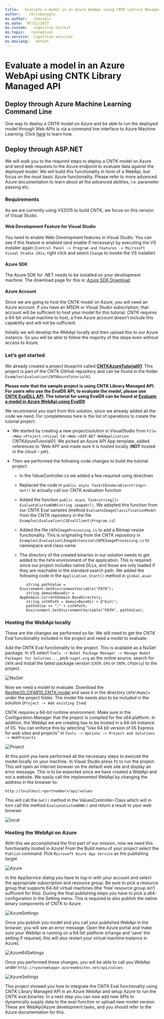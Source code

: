 ```yaml
---
title:   Evaluate a model in an Azure WebApi using CNTK Library Managed API
author:    chrisbasoglu
ms.author:   cbasoglu
ms.date:  07/31/2017
ms.custom:   cognitive-toolkit
ms.topic:   conceptual
ms.service:  Cognitive-services
ms.devlang:   dotnet
---
```


# Evaluate a model in an Azure WebApi using CNTK Library Managed API

## Deploy through Azure Machine Learning Command Line
One way to deploy a CNTK model on Azure and be able to run the deployed model through Web APIs is via a command line interface to Azure Machine Learning.  Click [here](https://docs.microsoft.com/en-us/azure/machine-learning/preview/scenario-image-classification-using-cntk) to learn how.

## Deploy through ASP.NET
We will walk you to the required steps to deploy a CNTK model on Azure and send web requests to the Azure endpoint to 
evaluate data against the deployed model. We will build this functionality in form of a WebApi, but focus on the most 
basic Azure functionality. Please refer to more advanced Azure documentation to learn about all the advanced abilities, i.e. parameter passing etc.

### Requirements

As we are currently using VS2015 to build CNTK, we focus on this version of Visual Studio.

#### Web Development Feature for Visual Studio

You need to enable Web-Development features in Visual Studio. You can see if this feature is enabled (and enable if necessary) 
by executing the VS installer again (`Control Panel -> Program and Features -> Microsoft Visual Studio 201x`, right click and select 
`Change` to invoke the VS installer)

#### Azure SDK

The Azure SDK for .NET needs to be installed on your development machine. The download page for this 
is: [Azure SDK Download](https://azure.microsoft.com/downloads/)

#### Azure Account

Since we are going to host the CNTK model on Azure, you will need an Azure account. If you have an MSDN or Visual Studio subscription, that account will be sufficient to host your model for this tutorial. CNTK requires a 64-bit virtual machine to host, a free Azure account doesn’t include this capability and will not be sufficient.

Initially we will develop the WebApi locally and then upload this to our Azure instance. So you will be able to follow the majority of the steps even without access to Azure.


### Let’s get started

We already created a project blueprint called **[CNTKAzureTutorial01](https://github.com/Microsoft/CNTK/tree/master/Examples/Evaluation/CNTKAzureTutorial01)**. This project is part of the CNTK GitHub repository and can be found in the folder `Examples\Evaluation\CNTKAzureTutorial01`. 

**Please note that the sample project is using CNTK Library Managed API. For users who use the EvalDll API, to evaluate the model, please use [CNTK EvalDLL API](./evaldll-evaluation-on-windows.md). The tutorial for using EvalDll can be found at [Evaluate a model in Azure WebApi using EvalDll](./evaluate-a-model-in-an-azure-webapi-using-evaldll.md)**

We recommend you start from this solution, since we already added all the code we need. For completeness here is the list of operations to create the tutorial project:

- We started by creating a new project/solution in VisualStudio from `File->New->Project->Visual C#->Web->ASP.NET WebApplication`: CNTKAzureTutorial01. We picked an Azure API App template, added references to ‘Web API’ and made sure it is hosted locally (**NOT** hosted in the cloud – yet).

- Then we performed the following code changes to build the tutorial project:
    - In the ValueController.cs we added a few required using directives
    - Replaced the code in `public async Task<IEnumerable<string>> Get()` to actually call our CNTK evaluation function
    - Added the function `public async Task<string[]> EvaluateCustomDNN(string imageUrl)`. We adopted this function from our CNTK Eval samples (method `EvaluateImageClassificationModel` from the CNTK repository in the file `Examples\Evaluation\CSEvalClient\Program.cs`)
    - Added the file `CNTKImageProcessing.cs` to add a Bitmap-resize functionality. This is originating from the CNTK repository in `Examples\Evaluation\ImageExtension\CNTKImageProcessing.cs` to namespace and class name
    - The directory of the created binaries in our solution needs to get added to the `PATH` environment of the application. This is required since our project includes native DLLs, and those are only loaded if they are reachable in the standard search path. We added the following code in the `Application_Start()` method in `global.asax`:
   
             string pathValue = Environment.GetEnvironmentVariable("PATH");
             string domainBaseDir = AppDomain.CurrentDomain.BaseDirectory;
             string cntkPath = domainBaseDir + @"bin\";
             pathValue += ";" + cntkPath;
             Environment.SetEnvironmentVariable("PATH", pathValue);
   
           
### Hosting the WebApi locally

These are the changes we performed so far. We still need to get the CNTK Eval functionality included in the project and 
need a model to evaluate. 

Add the CNTK Eval functionality to the project. This is available as a NuGet package. In VS select `Tools -> NuGet Package Manager -> Manage NuGet Packages for Solution...`, pick `nuget.org` as the online source, search for `CNTK` and install the latest package version (`CNTK.GPU` or `CNTK.CPUOnly`) to the project.

![NuGet](./pictures/EvaluateWebApiCntkLibrary/nuget_manager.png)

Now we need a model to evaluate. Download the [ResNet20_CIFAR10_CNTK.model](https://www.cntk.ai/Models/CNTK_Pretrained/ResNet20_CIFAR10_CNTK.model) and save it in the directory `CNTK\Models` under the project folder. The model file needs also to be included in the solution (`Project -> Add existing Item`)

CNTK requires a 64-bit runtime environment. Make sure in the Configuration Manager that the project is compiled for the x64 platform. In addition, the WebApi we are creating has to be hosted in a 64-bit instance of IIS. You can enforce this by selecting "Use 64 bit version of IIS Express for web sites and projects" in `Tools -> Options -> Project and Solutions -> WebProjects`

![Project](./pictures/EvaluateWebApiCntkLibrary/setting_64_bits_in_vs.png)

At this point you have performed all the necessary steps to execute the model locally on your machine. In Visual Studio press `F5` to run the project. This will open an internet browser on the default web site and display an error message. This is to be expected since we have created a WebApi and not a website. We easily call the implemented WebApi by changing the address in the browser to: 

`http://localhost:<portnumber>/api/values`

This will call the `Get()` method in the ValuesController-Class which will in turn call the method `EvaluateCustomDNN()` and return a result to your web browser

![local](./pictures/EvaluateWebApiCntkLibrary/local_webapi_evaluation.png)

### Hosting the WebApi on Azure

With this we accomplished the first part of our mission, now we need this functionality hosted in Azure!
From the Build menu of your project select the `Publish` command. Pick `Microsoft Azure App Service` as the publishing target
 
![Azure](./pictures/EvaluateWebApiCntkLibrary/publishing_webapp.png)

In the AppService dialog you have to log-in with your account and select the appropriate subscription and resource group. Be sure to pick a resource group that supports 64-bit virtual machines (the ‘free’ resource group isn’t sufficient for this). During the final publishing steps you have to pick a x64-configuration in the Setting menu. This is required to also publish the native binary components of CNTK to Azure

![AzureSettings](./pictures/EvaluateWebApiCntkLibrary/publishing_step.png)

Once you publish you model and you call your published WebApi in the browser, you will see an error message. Open the Azure portal and make sure your WebApi is running on a 64-bit platform (change and ‘save’ the setting if required, this will also restart your virtual machine instance in Azure). 

![Azure64Settings](./pictures/EvaluateWebApiCntkLibrary/setting_64_bits_in_portal.png)

Once you performed these changes, you will be able to call you WebApi under
`http://<yourwebapp>.azurewebsites.net/api/values`
 
![AzureSettings](./pictures/EvaluateWebApiCntkLibrary/remote_webapi_evaluation.png)

This project showed you how to integrate the CNTK Eval functionality using CNTK Library Managed API in an Azure WebApi and setup Azure to run the CNTK eval binaries. In a next step you can now add new APIs to dynamically supply data to the eval-function or upload new model version. These are WebApi/Azure development tasks, and you should refer to the Azure documentation for this.

